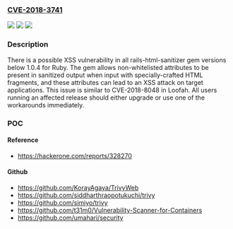 ### [CVE-2018-3741](https://cve.mitre.org/cgi-bin/cvename.cgi?name=CVE-2018-3741)
![](https://img.shields.io/static/v1?label=Product&message=rails-html-sanitizer&color=blue)
![](https://img.shields.io/static/v1?label=Version&message=n%2Fa&color=blue)
![](https://img.shields.io/static/v1?label=Vulnerability&message=Improper%20Neutralization%20of%20Input%20During%20Web%20Page%20Generation%20('Cross-site%20Scripting')%20(CWE-79)&color=brighgreen)

### Description

There is a possible XSS vulnerability in all rails-html-sanitizer gem versions below 1.0.4 for Ruby. The gem allows non-whitelisted attributes to be present in sanitized output when input with specially-crafted HTML fragments, and these attributes can lead to an XSS attack on target applications. This issue is similar to CVE-2018-8048 in Loofah. All users running an affected release should either upgrade or use one of the workarounds immediately.

### POC

#### Reference
- https://hackerone.com/reports/328270

#### Github
- https://github.com/KorayAgaya/TrivyWeb
- https://github.com/siddharthraopotukuchi/trivy
- https://github.com/simiyo/trivy
- https://github.com/t31m0/Vulnerability-Scanner-for-Containers
- https://github.com/umahari/security

